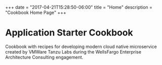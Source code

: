 +++
date = "2017-04-21T15:28:50-06:00"
title = "Home"
description = "Cookbook Home Page"
+++

# Application Starter Cookbook

Cookbook with recipes for developing modern cloud native microservice created by VMWare Tanzu Labs during the WellsFargo Enterprise Architecture Consulting engagement.
